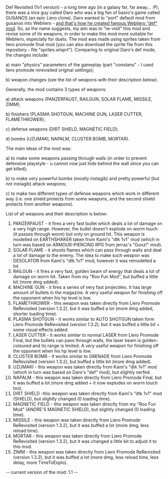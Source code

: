 Def Revisited (1v1 version) - a long time ago (in a galaxy far, far away... :P), there was a nice guy called Daro who was a big fan of basro's game called GUSANOS (an epic Liero clone). Daro wanted to "port" default mod from gusanos into Webliero - [and that's how he created famous Webliero "def" mod](https://gitlab.com/webliero/webliero-mods/-/tree/master/def). So, as the name suggests, my aim was to "re-visit" this mod and revise some of its weapons, in order to make this mod more suitable for Webliero, especially for duels. The mod was made using sprites taken from liero promode final mod (you can also download the sprite file from this repository - file "sprites.wlsprt"). Comparing to original Daro's def mode, the changes include:

a) main "physics" parameters of the gameplay (part "constans" - I used liero promode rerevisited original settings);

b) weapon changes (see the list of weapons with their description below).

Generally, the mod contains 3 types of weapons:

a) attack weapons (PANZERFAUST, RAILGUN, SOLAR FLAME, MISSILE, ZIMM);

b) finishers (PLASMA SHOTGUN, MACHINE GUN, LASER CUTTER, FLAMETHROWER);

c) defense weapons (DIRT SHIELD, MAGNETIC FIELD);

d) bombs (UZUMAKI, NAPALM, CLUSTER BOMB, MORTAR).

The main ideas of the mod was:

a) to make some weapons passing through walls (in order to prevent defensive playstyle - u cannot now just hide behind the wall since you can get killed);

b) to make very powerful bombs (mostly instagib) and pretty powerful (but not instagib) attack weapons;

c) to make two different types of defense weapons which work in different way (i.e. one shield protects from some weapons, and the second shield protects from another weapons).

List of all weapons and their description is below:

1. PANZERFAUST - it fires a very fast bullet which deals a lot of damage on a very high range. However, the bullet doesn't explode on worm touch (it passes through worm) but only on ground hit. This weapon is modelled on EARTHSHAKER taken from Kami's "dtk 1v1" mod (which in turn was based on ARMOUR-PIERCING RPG from jerrac's "Gunz!" mod).
2. SOLAR FLAME - it shoots flames which can pass through walls and deal a lot of damage to the enemy. The idea to make such weapon was DESOLATOR from Kami's "dtk 1v1" mod, however it was remodelled a lot.
3. RAILGUN - it fires a very fast, golden beam of energy that deals a lot of damage on worm hit. Taken from my "Roo Fun Mod", but buffed a little bit (more dmg added).
4. MACHINE GUN - it fires a series of very fast projectiles. It has large amount of bullets in the magazine. A very useful weapon for finishing off the opponent when his hp level is low.
5. FLAMETHROWER - this weapon was taken directly from Liero Promode ReRevisited (version 1.3.2), but it was buffed a lot (more dmg added, shorter loading time).
6. PLASMA SHOTGUN - it works similar to AUTO SHOTGUN taken form Liero Promode ReRevisited (version 1.3.2), but it was buffed a little bit + some visual effects added.
7. LASER CUTTER - it works similar to normal LASER from Liero Promode Final, but the bullets can pass through walls, the laser beam is golden-coloured and its range is limited. A very useful weapon for finishing off the opponent when his hp level is low.
8. CLUSTER BOMB - it works similar to GRENADE from Liero Promode ReRevisited (version 1.3.2), but buffed a little bit (more dmg added).
9. UZUMAKI - this weapon was taken directly from Kami's "dtk 1v1" mod (which in turn was based on Daro's "def" mod), but slightly nerfed.
10. NAPALM - this weapon was taken directly from Liero Promode Final, but it was buffed a lot (more dmg added + it now explodes on worm touch too).
11. DIRT SHIELD -this weapon was taken directly from Kami's "dtk 1v1" mod (SHIELD), but slightly changed (0 loading time).
12. MAGNETIC FIELD - this weapon was taken directly from my "Roo Fun Mod" (ANDRE'S MAGNETIC SHIELD), but slightly changed (0 loading time).
13. MISSILE - this weapon was taken directly from Liero Promode ReRevisited (version 1.3.2), but it was buffed a lot (more dmg, less reload time).
14. MORTAR - this weapon was taken directly from Liero Promode ReRevisited (version 1.3.2), but it was changed a little bit to adjust it to this mod.
15. ZIMM - this weapon was taken directly from Liero Promode ReRevisited (version 1.3.2), but it was buffed a lot (more dmg, less reload time, less delay, more TimeToExplo).

-- current version of the mod: 1.1 --
